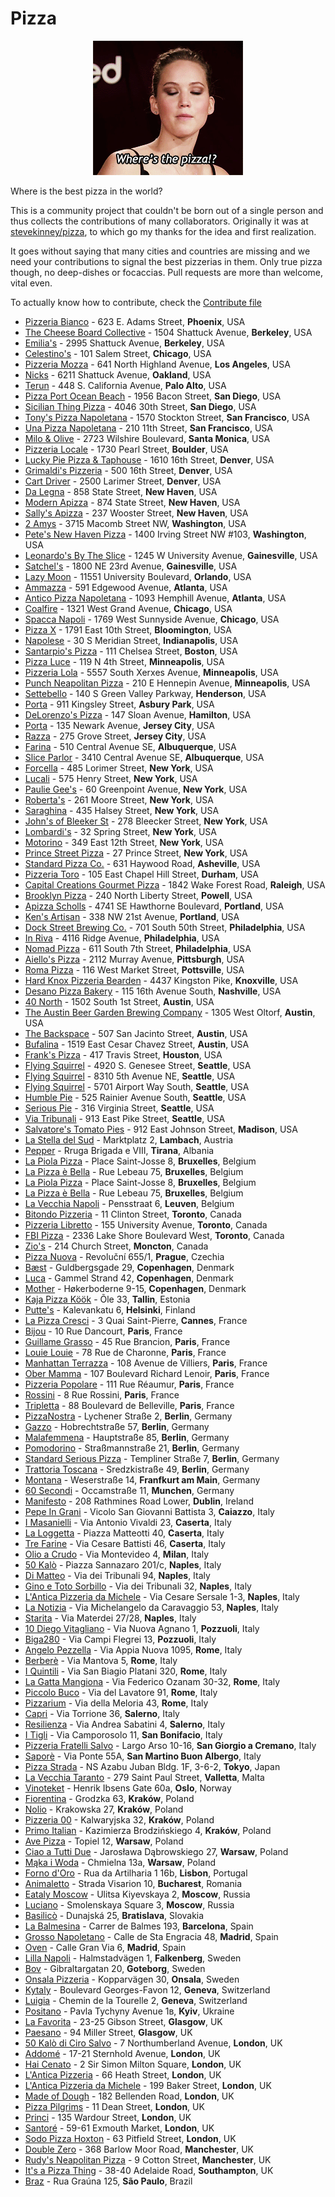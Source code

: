 # Pizza

<p align="center">
	<img src="pizza.gif" type="image/gif" alt="where's the pizza?">
</p>

Where is the best pizza in the world? 

This is a community project that couldn't be born out of a single person and 
thus collects the contributions of many collaborators. Originally it was at <a 
href="https://github.com/stevekinney/pizza" alt="original 
project">stevekinney/pizza</a>, to which go my thanks for the idea and first 
realization.

It goes without saying that many cities and countries are missing and we need 
your contributions to signal the best pizzerias in them. Only true pizza 
though, no deep-dishes or focaccias. Pull requests are more than welcome, vital 
even.

To actually know how to contribute, check the [Contribute file](CONTRIBUTING)

* [Pizzeria Bianco](http://www.pizzeriabianco.com) - 623 E. Adams Street, **Phoenix**, USA
* [The Cheese Board Collective](http://cheeseboardcollective.com) - 1504 Shattuck Avenue, **Berkeley**, USA
* [Emilia's](http://emiliaspizzeria.com) - 2995 Shattuck Avenue, **Berkeley**, USA
* [Celestino's](http://www.celestinosnypizza.com) - 101 Salem Street, **Chicago**, USA
* [Pizzeria Mozza](http://www.pizzeriamozza.com) - 641 North Highland Avenue, **Los Angeles**, USA
* [Nicks](http://oaklandstylepizza.com) - 6211 Shattuck Avenue, **Oakland**, USA
* [Terun](http://terunpizza.com) - 448 S. California Avenue, **Palo Alto**, USA
* [Pizza Port Ocean Beach](http://www.pizzaport.com) - 1956 Bacon Street, **San Diego**, USA
* [Sicilian Thing Pizza](http://www.sicilianthingpizza.com) - 4046 30th Street, **San Diego**, USA
* [Tony's Pizza Napoletana](http://tonyspizzanapoletana.com) - 1570 Stockton Street, **San Francisco**, USA
* [Una Pizza Napoletana](http://www.unapizza.com) - 210 11th Street, **San Francisco**, USA
* [Milo & Olive](http://www.miloandolive.com) - 2723 Wilshire Boulevard, **Santa Monica**, USA
* [Pizzeria Locale](http://localeboulder.com) - 1730 Pearl Street, **Boulder**, USA
* [Lucky Pie Pizza & Taphouse](http://www.lukypiepizza.com/lodo) - 1610 16th Street, **Denver**, USA
* [Grimaldi's Pizzeria](http://www.grimaldispizzeria.com) - 500 16th Street, **Denver**, USA
* [Cart Driver](http://cart-driver.com) - 2500 Larimer Street, **Denver**, USA
* [Da Legna](http://dalegna.com) - 858 State Street, **New Haven**, USA
* [Modern Apizza](http://www.modernapizza.com) - 874 State Street, **New Haven**, USA
* [Sally's Apizza](http://www.sallysapizza.com) - 237 Wooster Street, **New Haven**, USA
* [2 Amys](http://2amyspizza.com) - 3715 Macomb Street NW, **Washington**, USA
* [Pete's New Haven Pizza](http://petesapizza.com) - 1400 Irving Street NW #103, **Washington**, USA
* [Leonardo's By The Slice](http://www.leonardosgainesville.com) - 1245 W University Avenue, **Gainesville**, USA
* [Satchel's](http://www.satchelspizza.com) - 1800 NE 23rd Avenue, **Gainesville**, USA
* [Lazy Moon](http://www.lazymoonpizza.com) - 11551 University Boulevard, **Orlando**, USA
* [Ammazza](http://ammazza.com) - 591 Edgewood Avenue, **Atlanta**, USA
* [Antico Pizza Napoletana](http://littleitalia.com) - 1093 Hemphill Avenue, **Atlanta**, USA
* [Coalfire](http://coalfirechicago.com) - 1321 West Grand Avenue, **Chicago**, USA
* [Spacca Napoli](http://www.spaccanapolipizzeria.com) - 1769 West Sunnyside Avenue, **Chicago**, USA
* [Pizza X](http://www.pizzaxbloomington.com) - 1791 East 10th Street, **Bloomington**, USA
* [Napolese](http://napolesepizzeria.com) - 30 S Meridian Street, **Indianapolis**, USA
* [Santarpio's Pizza](http://www.santarpiospizza.com) - 111 Chelsea Street, **Boston**, USA
* [Pizza Luce](https://pizzaluce.com) - 119 N 4th Street, **Minneapolis**, USA
* [Pizzeria Lola](http://www.pizzerialola.com) - 5557 South Xerxes Avenue, **Minneapolis**, USA
* [Punch Neapolitan Pizza](http://www.punchpizza.com) - 210 E Hennepin Avenue, **Minneapolis**, USA
* [Settebello](http://settebello.net) - 140 S Green Valley Parkway, **Henderson**, USA
* [Porta](http://pizzaporta.com) - 911 Kingsley Street, **Asbury Park**, USA
* [DeLorenzo's Pizza](https://www.delorenzospizza.com/) - 147 Sloan Avenue, **Hamilton**, USA
* [Porta](http://pizzaporta.com) - 135 Newark Avenue, **Jersey City**, USA
* [Razza](http://www.razzanj.com) - 275 Grove Street, **Jersey City**, USA
* [Farina](http://www.farinapizzeria.com) - 510 Central Avenue SE, **Albuquerque**, USA
* [Slice Parlor](http://www.sliceparlor.com) - 3410 Central Avenue SE, **Albuquerque**, USA
* [Forcella](https://www.forcellaeatery.com/) - 485 Lorimer Street, **New York**, USA
* [Lucali](http://www.lucali.com) - 575 Henry Street, **New York**, USA
* [Paulie Gee's](http://pauliegee.com) - 60 Greenpoint Avenue, **New York**, USA
* [Roberta's](http://www.robertaspizza.com) - 261 Moore Street, **New York**, USA
* [Saraghina](http://www.saraghinabrooklyn.com) - 435 Halsey Street, **New York**, USA
* [John's of Bleeker St](http://www.johnsbrickovenpizza.com) - 278 Bleecker Street, **New York**, USA
* [Lombardi's](http://www.firstpizza.com) - 32 Spring Street, **New York**, USA
* [Motorino](http://www.motorinopizza.com) - 349 East 12th Street, **New York**, USA
* [Prince Street Pizza](http://www.princestreetpizzanyc.com) - 27 Prince Street, **New York**, USA
* [Standard Pizza Co.](http://www.standardpizzacoasheville.com) - 631 Haywood Road, **Asheville**, USA
* [Pizzeria Toro](http://www.pizzeriatoro.com) - 105 East Chapel Hill Street, **Durham**, USA
* [Capital Creations Gourmet Pizza](http://capitalcreations.com) - 1842 Wake Forest Road, **Raleigh**, USA
* [Brooklyn Pizza](http://www.brooklynpizzapowell.com) - 240 North Liberty Street, **Powell**, USA
* [Apizza Scholls](http://apizzascholls.com) - 4741 SE Hawthorne Boulevard, **Portland**, USA
* [Ken's Artisan](http://kensartisan.com) - 338 NW 21st Avenue, **Portland**, USA
* [Dock Street Brewing Co.](http://www.dockstreetbeer.com) - 701 South 50th Street, **Philadelphia**, USA
* [In Riva](http://www.in-riva.com) - 4116 Ridge Avenue, **Philadelphia**, USA
* [Nomad Pizza](http://www.nomadpizzaco.com) - 611 South 7th Street, **Philadelphia**, USA
* [Aiello's Pizza](http://aiellospizza.com) -  2112 Murray Avenue, **Pittsburgh**, USA
* [Roma Pizza](http://www.romapizzapottsville.com) - 116 West Market Street, **Pottsville**, USA
* [Hard Knox Pizzeria Bearden](https://hardknoxpizza.com) - 4437 Kingston Pike, **Knoxville**, USA
* [Desano Pizza Bakery](http://desanopizza.com) - 115 16th Avenue South, **Nashville**, USA
* [40 North](http://www.40northpizza.com) - 1502 South 1st Street, **Austin**, USA
* [The Austin Beer Garden Brewing Company](http://theabgb.com) - 1305 West Oltorf, **Austin**, USA
* [The Backspace](http://thebackspace-austin.com) - 507 San Jacinto Street, **Austin**, USA
* [Bufalina](http://www.bufalinapizza.com) - 1519 East Cesar Chavez Street, **Austin**, USA
* [Frank's Pizza](http://frankspizza.com) - 417 Travis Street, **Houston**, USA
* [Flying Squirrel](http://www.flyingsquirrelpizza.com) - 4920 S. Genesee Street, **Seattle**, USA
* [Flying Squirrel](http://www.flyingsquirrelpizza.com) - 8310 5th Avenue NE, **Seattle**, USA
* [Flying Squirrel](http://www.flyingsquirrelpizza.com) - 5701 Airport Way South, **Seattle**, USA
* [Humble Pie](http://humblepieseattle.com) - 525 Rainier Avenue South, **Seattle**, USA
* [Serious Pie](http://seriouspieseattle.com) - 316 Virginia Street, **Seattle**, USA
* [Via Tribunali](http://viatribunali.com) - 913 East Pike Street, **Seattle**, USA
* [Salvatore's Tomato Pies](http://salvatorestomatopies.com) - 912 East Johnson Street, **Madison**, USA
* [La Stella del Sud](https://www.instagram.com/la.stella.del.sud.lambach/) - Marktplatz 2, **Lambach**, Austria
* [Pepper](http://pepper-tirana.com) - Rruga  Brigada e VIII, **Tirana**, Albania
* [La Piola Pizza](http://www.lapiolapizza.com) - Place Saint-Josse 8, **Bruxelles**, Belgium
* [La Pizza è Bella](https://lapizzaebella.be/en) - Rue Lebeau 75, **Bruxelles**, Belgium
* [La Piola Pizza](http://www.lapiolapizza.com) - Place Saint-Josse 8, **Bruxelles**, Belgium
* [La Pizza è Bella](https://lapizzaebella.be/en) - Rue Lebeau 75, **Bruxelles**, Belgium
* [La Vecchia Napoli](http://www.lavecchianapoli.be) - Pensstraat 6, **Leuven**, Belgium
* [Bitondo Pizzeria]() - 11 Clinton Street, **Toronto**, Canada
* [Pizzeria Libretto](http://pizzerialibretto.com) - 155 University Avenue, **Toronto**, Canada
* [FBI Pizza](http://www.fbipizza.com) - 2336 Lake Shore Boulevard West, **Toronto**, Canada
* [Zio's](https://m.facebook.com/pages/Zios-Pizza/444640382240517) - 214 Church Street, **Moncton**, Canada
* [Pizza Nuova](http://www.pizzanuova.cz) - Revoluční 655/1, **Prague**, Czechia
* [Bæst](http://baest.dk) - Guldbergsgade 29, **Copenhagen**, Denmark
* [Luca](https://www.iloveluca.dk) - Gammel Strand 42, **Copenhagen**, Denmark
* [Mother](https://mother.dk) - Høkerboderne 9-15, **Copenhagen**, Denmark
* [Kaja Pizza Köök](http://kajapizza.ee) - Õle 33, **Tallin**, Estonia
* [Putte's](http://puttes.fi) - Kalevankatu 6, **Helsinki**, Finland
* [La Pizza Cresci](http://maison-cresci.fr/en) - 3 Quai Saint-Pierre, **Cannes**, France
* [Bijou](https://bijou-paris.fr) - 10 Rue Dancourt, **Paris**, France
* [Guillame Grasso](https://www.guillaume-grasso.com) - 45 Rue Brancion, **Paris**, France
* [Louie Louie](https://www.louielouie.paris) - 78 Rue de Charonne, **Paris**, France
* [Manhattan Terrazza](https://www.manhattanterrazza.fr) - 108 Avenue de Villiers, **Paris**, France
* [Ober Mamma](https://www.bigmammagroup.com/en/accueil) - 107 Boulevard Richard Lenoir, **Paris**, France
* [Pizzeria Popolare](https://www.bigmammagroup.com) - 111 Rue Réaumur, **Paris**, France
* [Rossini](http://www.yelp.com/biz/rossini-paris-3) - 8 Rue Rossini, **Paris**, France
* [Tripletta](https://triplettabelleville.fr) - 88 Boulevard de Belleville, **Paris**, France
* [PizzaNostra](https://www.pizzanostra.de) - Lychener Straße 2, **Berlin**, Germany
* [Gazzo](https://www.gazzopizza.com) - Hobrechtstraße 57, **Berlin**, Germany
* [Malafemmena](http://malafemmena.restaurant) - Hauptstraße 85, **Berlin**, Germany
* [Pomodorino](https://www.pomodorino.de/pomodorino) - Straßmannstraße 21, **Berlin**, Germany
* [Standard Serious Pizza](http://www.standard-berlin.de) - Templiner Straße 7, **Berlin**, Germany
* [Trattoria Toscana](http://www.toscana-tempelhof.de) - Sredzkistraße 49, **Berlin**, Germany
* [Montana](http://www.montana-pizzeria.de) - Weserstraße 14, **Franfkurt am Main**, Germany
* [60 Secondi](https://www.60-seconds.de) - Occamstraße 11, **Munchen**, Germany
* [Manifesto](https://www.manifestorestaurant.ie) - 208 Rathmines Road Lower, **Dublin**, Ireland
* [Pepe In Grani](http://www.pepeingrani.it) - Vicolo San Giovanni Battista 3, **Caiazzo**, Italy
* [I Masanielli](https://www.facebook.com/masaniellisasamartucci) - Via Antonio Vivaldi 23, **Caserta**, Italy
* [La Loggetta](https://www.facebook.com/PIZZERIALALOGGETTALAB) - Piazza Matteotti 40, **Caserta**, Italy
* [Tre Farine](http://www.trefarine.it) - Via Cesare Battisti 46, **Caserta**, Italy
* [Olio a Crudo](https://www.sorbillo.it/pizzeria-olio-a-crudo) - Via Montevideo 4, **Milan**, Italy
* [50 Kalò](http://www.50kalo.it) - Piazza Sannazaro 201/c, **Naples**, Italy
* [Di Matteo](http://www.pizzeriadimatteo.com) - Via dei Tribunali 94, **Naples**, Italy
* [Gino e Toto Sorbillo](http://www.sorbillo.it) - Via dei Tribunali 32, **Naples**, Italy
* [L'Antica Pizzeria da Michele](http://www.damichele.net) - Via Cesare Sersale 1-3, **Naples**, Italy
* [La Notizia](http://www.pizzarialanotizia.com) - Via Michelangelo da Caravaggio 53, **Naples**, Italy
* [Starita](https://www.pizzeriastarita.it) - Via Materdei 27/28, **Naples**, Italy
* [10 Diego Vitagliano](http://www.10pizzeria.it) - Via Nuova Agnano 1, **Pozzuoli**, Italy
* [Biga280](http://www.biga280.it) - Via Campi Flegrei 13, **Pozzuoli**, Italy
* [Angelo Pezzella](http://www.angelopezzella.it) - Via Appia Nuova 1095, **Rome**, Italy
* [Berberè](https://www.berperepizza.it/en) - Via Mantova 5, **Rome**, Italy
* [I Quintili](https://www.facebook.com/Iquintili1) - Via San Biagio Platani 320, **Rome**, Italy
* [La Gatta Mangiona](http://www.lagattamangiona.com) - Via Federico Ozanam 30-32, **Rome**, Italy
* [Piccolo Buco](https://www.pizzeriapiccolobuco.it) - Via del Lavatore 91, **Rome**, Italy
* [Pizzarium](http://www.bonci.it) - Via della  Meloria 43, **Rome**, Italy
* [Capri](http://www.capripizzeriasalerno.it) - Via Torrione 36, **Salerno**, Italy
* [Resilienza](https://www.facebook.com/PizzeriaResilienza) - Via Andrea Sabatini 4, **Salerno**, Italy
* [I Tigli](http://www.pizzeriaitigli.it) - Via Camporosolo 11, **San Bonifacio**, Italy
* [Pizzeria Fratelli Salvo](http://www.salvopizzaioli.it) - Largo Arso 10-16, **San Giorgio a Cremano**, Italy
* [Saporè](http://www.saporeverona.it) - Via Ponte 55A, **San Martino Buon Albergo**, Italy
* [Pizza Strada](http://www.pizzastrada.jp) - NS Azabu Juban  Bldg. 1F, 3-6-2, **Tokyo**, Japan
* [La Vecchia Taranto]() - 279 Saint Paul Street, **Valletta**, Malta
* [Vinoteket](http://vinoteket.no) - Henrik Ibsens Gate 60a, **Oslo**, Norway
* [Fiorentina](https://fiorentina.com.pl) - Grodzka 63, **Kraków**, Poland
* [Nolio](https://nolio.pl) - Krakowska 27, **Kraków**, Poland
* [Pizzeria 00](http://pizzeria00.pl) - Kalwaryjska 32, **Kraków**, Poland
* [Primo Italian](http://www.primoitalian.pl) - Kazimierza Brodzińskiego 4, **Kraków**, Poland
* [Ave Pizza](https://www.avepizza.pl) - Topiel 12, **Warsaw**, Poland
* [Ciao a Tutti Due](https://www.facebook.com/ciaotuttipizza/) - Jarosława Dąbrowskiego 27, **Warsaw**, Poland
* [Mąka i Woda](https://www.facebook.com/MakaiWoda) - Chmielna 13a, **Warsaw**, Poland
* [Forno d'Oro](http://www.fornodoro.pt) - Rua da Artilharia 1 16b, **Lisbon**, Portugal
* [Animaletto](http://www.animaletto.ro) - Strada Visarion 10, **Bucharest**, Romania
* [Eataly Moscow](https://www.eataly.ru) - Ulitsa Kiyevskaya 2, **Moscow**, Russia
* [Luciano](http://www.lucianomoscow.ru) - Smolenskaya Square 3, **Moscow**, Russia
* [Basilicò](https://basilico-italian-restaurant.business.site) - Dunajská 25, **Bratislava**, Slovakia
* [La Balmesina](http://www.labalmesina.com) - Carrer de Balmes 193, **Barcelona**, Spain
* [Grosso Napoletano](http://www.grossonapoletano.com) - Calle de Sta Engracia 48, **Madrid**, Spain
* [Oven](http://www.oven.es) - Calle Gran Via 6, **Madrid**, Spain
* [Lilla Napoli](http://www.lillanapoli.se) - Halmstadvägen 1, **Falkenberg**, Sweden
* [Bov](http://www.bovgbg.com) - Gibraltargatan 20, **Goteborg**, Sweden
* [Onsala Pizzeria](http://www.onsalapizzeria.se) - Kopparvägen 30, **Onsala**, Sweden
* [Kytaly](https://kytaly.ch) - Boulevard Georges-Favon 12, **Geneva**, Switzerland
* [Luigia](http://www.luigia.ch) - Chemin de la Tourelle 2, **Geneva**, Switzerland
* [Positano](https://positano.kiev.ua) - Pavla Tychyny Avenue 1в, **Kyiv**, Ukraine
* [La Favorita](http://lafav.co.uk/glasgow) - 23-25 Gibson Street, **Glasgow**, UK
* [Paesano](https://paesanopizza.co.uk) - 94 Miller Street, **Glasgow**, UK
* [50 Kalò di Ciro Salvo](https://www.50kalo.it/ciro__salvo.php) - 7 Northumberland Avenue, **London**, UK
* [Addomé](http://www.addomme.co.uk) - 17-21 Sternhold Avenue, **London**, UK
* [Hai Cenato](http://www.haicenato.co.uk) - 2 Sir Simon Milton Square, **London**, UK
* [L'Antica Pizzeria](http://www.anticapizzeria.co.uk) - 66 Heath Street, **London**, UK
* [L'Antica Pizzeria da Michele](https://www.anticapizzeriadamichele.co.uk) - 199 Baker Street, **London**, UK
* [Made of Dough](http://www.madeofdough.co.uk) - 182 Bellenden Road, **London**, UK
* [Pizza Pilgrims](http://pizzapilgrims.co.uk) - 11 Dean Street, **London**, UK
* [Princi](http://www.princi.com) - 135 Wardour Street, **London**, UK
* [Santoré](http://www.santorerestaurant.london) - 59-61 Exmouth Market, **London**, UK
* [Sodo Pizza Hoxton](https://www.sodopizza.co.uk) - 63 Pitfield Street, **London**, UK
* [Double Zero](https://www.pizzeriadoublezero.com) - 368 Barlow Moor Road, **Manchester**, UK
* [Rudy's Neapolitan Pizza](https://www.rudyspizza.co.uk) - 9 Cotton Street, **Manchester**, UK
* [It's a Pizza Thing](https://www.facebook.com/apizzathing) - 38-40 Adelaide Road, **Southampton**, UK
* [Braz](http://www.brazpizzaria.com.br) - Rua Graúna 125, **São Paulo**, Brazil
